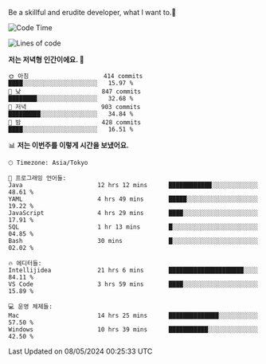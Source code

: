 Be a skillful and erudite developer, what I want to.👶

<!--START_SECTION:waka-->
![Code Time](http://img.shields.io/badge/Code%20Time-779%20hrs%2045%20mins-blue)

![Lines of code](https://img.shields.io/badge/%EC%A0%80%EB%8A%94%20%EC%97%AC%ED%83%9C%EA%B9%8C%EC%A7%80%20-1.7%20million%20%EC%A4%84%EC%9D%98%20%EC%BD%94%EB%93%9C%EB%A5%BC%20%EC%9E%91%EC%84%B1%ED%96%88%EC%96%B4%EC%9A%94.-blue)

**저는 저녁형 인간이에요. 🦉** 

```text
🌞 아침                     414 commits         ████░░░░░░░░░░░░░░░░░░░░░   15.97 % 
🌆 낮　                     847 commits         ████████░░░░░░░░░░░░░░░░░   32.68 % 
🌃 저녁                     903 commits         █████████░░░░░░░░░░░░░░░░   34.84 % 
🌙 밤　                     428 commits         ████░░░░░░░░░░░░░░░░░░░░░   16.51 % 
```


📊 **저는 이번주를 이렇게 시간을 보냈어요.** 

```text
🕑︎ Timezone: Asia/Tokyo

💬 프로그래밍 언어들: 
Java                     12 hrs 12 mins      ████████████░░░░░░░░░░░░░   48.61 % 
YAML                     4 hrs 49 mins       █████░░░░░░░░░░░░░░░░░░░░   19.22 % 
JavaScript               4 hrs 29 mins       ████░░░░░░░░░░░░░░░░░░░░░   17.91 % 
SQL                      1 hr 13 mins        █░░░░░░░░░░░░░░░░░░░░░░░░   04.85 % 
Bash                     30 mins             █░░░░░░░░░░░░░░░░░░░░░░░░   02.02 % 

🔥 에디터들: 
Intellijidea             21 hrs 6 mins       █████████████████████░░░░   84.11 % 
VS Code                  3 hrs 59 mins       ████░░░░░░░░░░░░░░░░░░░░░   15.89 % 

💻 운영 체제들: 
Mac                      14 hrs 25 mins      ██████████████░░░░░░░░░░░   57.50 % 
Windows                  10 hrs 39 mins      ███████████░░░░░░░░░░░░░░   42.50 % 
```


 Last Updated on 08/05/2024 00:25:33 UTC
<!--END_SECTION:waka-->
